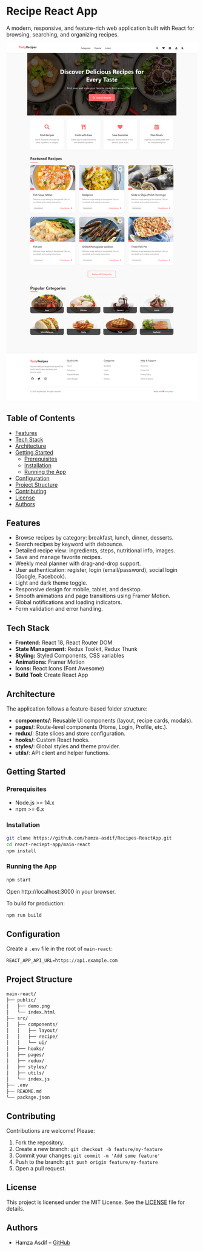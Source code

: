 # Recipe React App

A modern, responsive, and feature-rich web application built with React for browsing, searching, and organizing recipes.

![App Demo](./public/demo.png)

## Table of Contents

- [Features](#features)
- [Tech Stack](#tech-stack)
- [Architecture](#architecture)
- [Getting Started](#getting-started)
  - [Prerequisites](#prerequisites)
  - [Installation](#installation)
  - [Running the App](#running-the-app)
- [Configuration](#configuration)
- [Project Structure](#project-structure)
- [Contributing](#contributing)
- [License](#license)
- [Authors](#authors)

## Features

- Browse recipes by category: breakfast, lunch, dinner, desserts.
- Search recipes by keyword with debounce.
- Detailed recipe view: ingredients, steps, nutritional info, images.
- Save and manage favorite recipes.
- Weekly meal planner with drag-and-drop support.
- User authentication: register, login (email/password), social login (Google, Facebook).
- Light and dark theme toggle.
- Responsive design for mobile, tablet, and desktop.
- Smooth animations and page transitions using Framer Motion.
- Global notifications and loading indicators.
- Form validation and error handling.

## Tech Stack

- **Frontend:** React 18, React Router DOM
- **State Management:** Redux Toolkit, Redux Thunk
- **Styling:** Styled Components, CSS variables
- **Animations:** Framer Motion
- **Icons:** React Icons (Font Awesome)
- **Build Tool:** Create React App

## Architecture

The application follows a feature-based folder structure:

- **components/**: Reusable UI components (layout, recipe cards, modals).
- **pages/**: Route-level components (Home, Login, Profile, etc.).
- **redux/**: State slices and store configuration.
- **hooks/**: Custom React hooks.
- **styles/**: Global styles and theme provider.
- **utils/**: API client and helper functions.

## Getting Started

### Prerequisites

- Node.js >= 14.x
- npm >= 6.x

### Installation

```bash
git clone https://github.com/hamza-asdif/Recipes-ReactApp.git
cd react-reciept-app/main-react
npm install
```

### Running the App

```bash
npm start
```

Open http://localhost:3000 in your browser.

To build for production:

```bash
npm run build
```

## Configuration

Create a `.env` file in the root of `main-react`:

```dotenv
REACT_APP_API_URL=https://api.example.com
```

## Project Structure

```
main-react/
├── public/
│   ├── demo.png
│   └── index.html
├── src/
│   ├── components/
│   │   ├── layout/
│   │   ├── recipe/
│   │   └── ui/
│   ├── hooks/
│   ├── pages/
│   ├── redux/
│   ├── styles/
│   ├── utils/
│   └── index.js
├── .env
├── README.md
└── package.json
```

## Contributing

Contributions are welcome! Please:

1. Fork the repository.
2. Create a new branch: `git checkout -b feature/my-feature`
3. Commit your changes: `git commit -m 'Add some feature'`
4. Push to the branch: `git push origin feature/my-feature`
5. Open a pull request.

## License

This project is licensed under the MIT License. See the [LICENSE](LICENSE) file for details.

## Authors

- Hamza Asdif – [GitHub](https://github.com/hamza-asdif)
